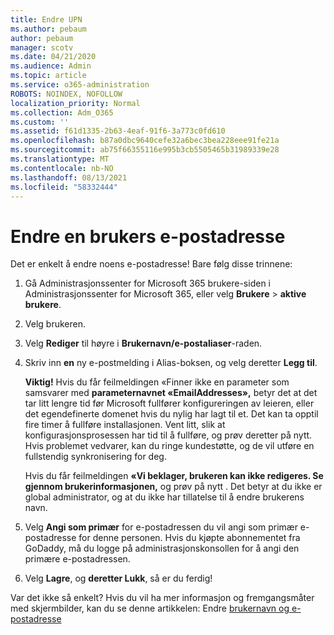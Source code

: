 ```yaml
---
title: Endre UPN
ms.author: pebaum
author: pebaum
manager: scotv
ms.date: 04/21/2020
ms.audience: Admin
ms.topic: article
ms.service: o365-administration
ROBOTS: NOINDEX, NOFOLLOW
localization_priority: Normal
ms.collection: Adm_O365
ms.custom: ''
ms.assetid: f61d1335-2b63-4eaf-91f6-3a773c0fd610
ms.openlocfilehash: b87a0dbc9640cefe32a6bec3bea228eee91fe21a
ms.sourcegitcommit: ab75f66355116e995b3cb5505465b31989339e28
ms.translationtype: MT
ms.contentlocale: nb-NO
ms.lasthandoff: 08/13/2021
ms.locfileid: "58332444"
---
```

# <a name="change-a-users-email-address"></a>Endre en brukers e-postadresse

Det er enkelt å endre noens e-postadresse! Bare følg disse trinnene:
  
1. Gå Administrasjonssenter for Microsoft 365 brukere-siden i [](https://go.microsoft.com/fwlink/p/?linkid=834822) Administrasjonssenter for Microsoft 365, eller velg **Brukere** \> **aktive brukere**.
    
2. Velg brukeren.
    
3. Velg **Rediger** til høyre i **Brukernavn/e-postaliaser**-raden.
    
4. Skriv inn **en** ny e-postmelding i Alias-boksen, og velg deretter **Legg til**.
    
    **Viktig!** Hvis du får feilmeldingen «Finner ikke en parameter som samsvarer med **parameternavnet «EmailAddresses»,** betyr det at det tar litt lengre tid før Microsoft fullfører konfigureringen av leieren, eller det egendefinerte domenet hvis du nylig har lagt til et. Det kan ta opptil fire timer å fullføre installasjonen. Vent litt, slik at konfigurasjonsprosessen har tid til å fullføre, og prøv deretter på nytt. Hvis problemet vedvarer, kan du ringe kundestøtte, og de vil utføre en fullstendig synkronisering for deg.
    
    Hvis du får feilmeldingen **«Vi beklager, brukeren kan ikke redigeres. Se gjennom brukerinformasjonen,** og prøv på nytt . Det betyr at du ikke er global administrator, og at du ikke har tillatelse til å endre brukerens navn.
    
5. Velg **Angi som primær** for e-postadressen du vil angi som primær e-postadresse for denne personen. Hvis du kjøpte abonnementet fra GoDaddy, må du logge på administrasjonskonsollen for å angi den primære e-postadressen. 
    
6. Velg **Lagre**, og **deretter Lukk**, så er du ferdig!
    
Var det ikke så enkelt? Hvis du vil ha mer informasjon og fremgangsmåter med skjermbilder, kan du se denne artikkelen: Endre [brukernavn og e-postadresse](https://docs.microsoft.com/microsoft-365/admin/add-users/change-a-user-name-and-email-address)
  

